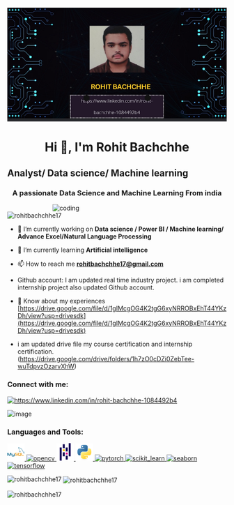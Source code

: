 ![logo](https://github.com/Rohitbachchhe17/rohitbachchhe/blob/main/IMG_20240314_092106.jpg)
<h1 align="center">Hi 👋, I'm Rohit Bachchhe</h1>


 ## Analyst/ Data science/ Machine learning 
<h3 align="center">A passionate Data Science and Machine Learning From india</h3>
<img align="right" alt="coding" width="400" src="https://user-images.githubusercontent.com/55389276/140866485-8fb1c876-9a8f-4d6a-98dc-08c4981eaf70.gif">

<p align="left"> <img src="https://komarev.com/ghpvc/?username=rohitbachchhe17&label=Profile%20views&color=0e75b6&style=flat" alt="rohitbachchhe17" /> </p>

- 🔭 I’m currently working on **Data science / Power BI / Machine learning/ Advance Excel/Natural Language Processing**

- 🌱 I’m currently learning **Artificial intelligence**

- 📫 How to reach me **rohitbachchhe17@gmail.com**

- Github account: I am updated real time industry project. i am completed internship project also updated Github account.

- 📄 Know about my experiences [https://drive.google.com/file/d/1gIMcgOG4K2tgG6xyNRROBxEhT44YKzDh/view?usp=drivesdk](https://drive.google.com/file/d/1gIMcgOG4K2tgG6xyNRROBxEhT44YKzDh/view?usp=drivesdk)

- i am updated drive file my course certification and internship certification.(https://drive.google.com/drive/folders/1h7zO0cDZi0ZebTee-wuTdpvzOzarvXhW)

<h3 align="left">Connect with me:</h3>
<p align="left">
<a href="https://linkedin.com/in/https://www.linkedin.com/in/rohit-bachchhe-1084492b4" target="blank"><img align="center" src="https://raw.githubusercontent.com/rahuldkjain/github-profile-readme-generator/master/src/images/icons/Social/linked-in-alt.svg" alt="https://www.linkedin.com/in/rohit-bachchhe-1084492b4" height="30" width="40" /></a>
</p>

![image](https://github.com/Rohitbachchhe17/rohitbachchhe17/assets/163370274/4206c5ac-e0ef-457c-a952-71ba8fefe4e3)


<h3 align="left">Languages and Tools:</h3>
<p align="left"> <a href="https://www.mysql.com/" target="_blank" rel="noreferrer"> <img src="https://raw.githubusercontent.com/devicons/devicon/master/icons/mysql/mysql-original-wordmark.svg" alt="mysql" width="40" height="40"/> </a> <a href="https://opencv.org/" target="_blank" rel="noreferrer"> <img src="https://www.vectorlogo.zone/logos/opencv/opencv-icon.svg" alt="opencv" width="40" height="40"/> </a> <a href="https://pandas.pydata.org/" target="_blank" rel="noreferrer"> <img src="https://raw.githubusercontent.com/devicons/devicon/2ae2a900d2f041da66e950e4d48052658d850630/icons/pandas/pandas-original.svg" alt="pandas" width="40" height="40"/> </a> <a href="https://www.python.org" target="_blank" rel="noreferrer"> <img src="https://raw.githubusercontent.com/devicons/devicon/master/icons/python/python-original.svg" alt="python" width="40" height="40"/> </a> <a href="https://pytorch.org/" target="_blank" rel="noreferrer"> <img src="https://www.vectorlogo.zone/logos/pytorch/pytorch-icon.svg" alt="pytorch" width="40" height="40"/> </a> <a href="https://scikit-learn.org/" target="_blank" rel="noreferrer"> <img src="https://upload.wikimedia.org/wikipedia/commons/0/05/Scikit_learn_logo_small.svg" alt="scikit_learn" width="40" height="40"/> </a> <a href="https://seaborn.pydata.org/" target="_blank" rel="noreferrer"> <img src="https://seaborn.pydata.org/_images/logo-mark-lightbg.svg" alt="seaborn" width="40" height="40"/> </a> <a href="https://www.tensorflow.org" target="_blank" rel="noreferrer"> <img src="https://www.vectorlogo.zone/logos/tensorflow/tensorflow-icon.svg" alt="tensorflow" width="40" height="40"/> </a> </p>

<p><img align="left" src="https://github-readme-stats.vercel.app/api/top-langs?username=rohitbachchhe17&show_icons=true&locale=en&layout=compact" alt="rohitbachchhe17" /></p>

<p>&nbsp;<img align="center" src="https://github-readme-stats.vercel.app/api?username=rohitbachchhe17&show_icons=true&locale=en" alt="rohitbachchhe17" /></p>

<p><img align="center" src="https://github-readme-streak-stats.herokuapp.com/?user=rohitbachchhe17&" alt="rohitbachchhe17" /></p>
